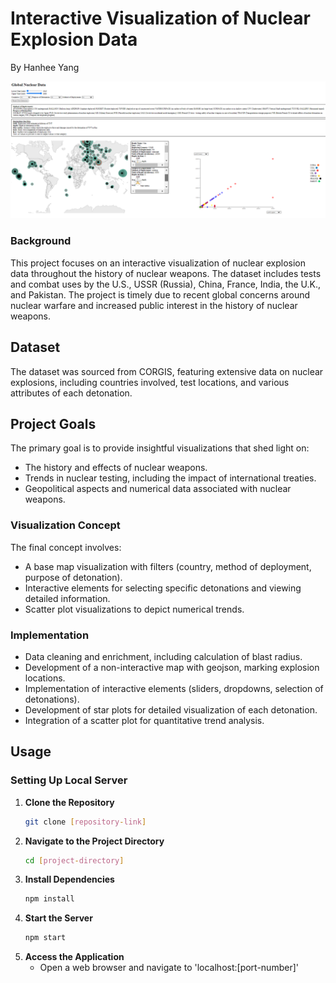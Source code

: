 # Interactive Visualization of Nuclear Explosion Data

By Hanhee Yang

![Alt text](https://github.com/hanheeds/nuclear/blob/main/cs333_a3.png)

### Background
This project focuses on an interactive visualization of nuclear explosion data throughout the history of nuclear weapons. The dataset includes tests and combat uses by the U.S., USSR (Russia), China, France, India, the U.K., and Pakistan. The project is timely due to recent global concerns around nuclear warfare and increased public interest in the history of nuclear weapons.

## Dataset
The dataset was sourced from CORGIS, featuring extensive data on nuclear explosions, including countries involved, test locations, and various attributes of each detonation.

## Project Goals
The primary goal is to provide insightful visualizations that shed light on:
- The history and effects of nuclear weapons.
- Trends in nuclear testing, including the impact of international treaties.
- Geopolitical aspects and numerical data associated with nuclear weapons.

### Visualization Concept
The final concept involves:
- A base map visualization with filters (country, method of deployment, purpose of detonation).
- Interactive elements for selecting specific detonations and viewing detailed information.
- Scatter plot visualizations to depict numerical trends.

### Implementation
- Data cleaning and enrichment, including calculation of blast radius.
- Development of a non-interactive map with geojson, marking explosion locations.
- Implementation of interactive elements (sliders, dropdowns, selection of detonations).
- Development of star plots for detailed visualization of each detonation.
- Integration of a scatter plot for quantitative trend analysis.

## Usage

### Setting Up Local Server

1. **Clone the Repository**
   ```bash
   git clone [repository-link]
   ```
2. **Navigate to the Project Directory**
   ```bash
   cd [project-directory]
   ```
3. **Install Dependencies**
   ```bash
   npm install
   ```
4. **Start the Server**
   ```bash
   npm start
   ```
5. **Access the Application**
   - Open a web browser and navigate to 'localhost:[port-number]'
  

   


